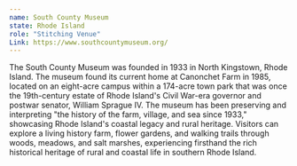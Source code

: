 ```yaml
---
name: South County Museum
state: Rhode Island 
role: "Stitching Venue"
Link: https://www.southcountymuseum.org/
---
```



The South County Museum was founded in 1933 in North Kingstown, Rhode Island. The museum found its current home at Canonchet Farm in 1985, located on an eight-acre campus within a 174-acre town park that was once the 19th-century estate of Rhode Island's Civil War-era governor and postwar senator, William Sprague IV. The museum has been preserving and interpreting "the history of the farm, village, and sea since 1933," showcasing Rhode Island's coastal legacy and rural heritage. Visitors can explore a living history farm, flower gardens, and walking trails through woods, meadows, and salt marshes, experiencing firsthand the rich historical heritage of rural and coastal life in southern Rhode Island.